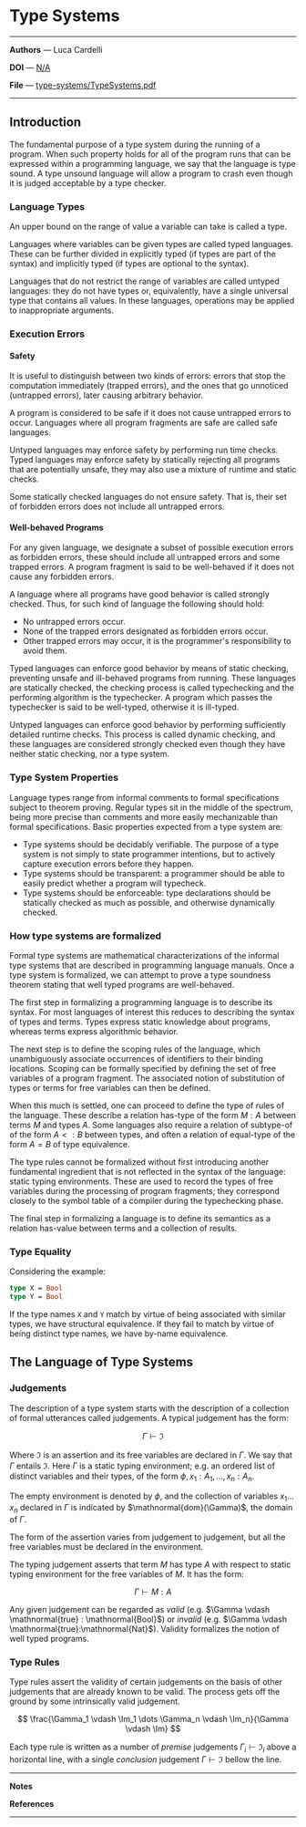 # Type Systems

---

**Authors** — Luca Cardelli

**DOI** — [N/A](https://doi.org/N/A)

**File** — [type-systems/TypeSystems.pdf](https://github.com/rustype/bibliography/blob/main/type-systems/TypeSystems.pdf)

---

## Introduction

The fundamental purpose of a type system during the running of a program.
When such property holds for all of the program runs that can be expressed within a programming language,
we say that the language is type sound.
A type unsound language will allow a program to crash even though it is judged acceptable by a type checker.

### Language Types

An upper bound on the range of value a variable can take is called a type.

Languages where variables can be given types are called typed languages.
These can be further divided in explicitly typed (if types are part of the syntax) and implicitly typed (if types are optional to the syntax).

Languages that do not restrict the range of variables are called untyped languages:
they do not have types or, equivalently, have a single universal type that contains all values.
In these languages, operations may be applied to inappropriate arguments.

### Execution Errors

#### Safety

It is useful to distinguish between two kinds of errors: errors that stop the computation immediately (trapped errors),
and the ones that go unnoticed (untrapped errors), later causing arbitrary behavior.

A program is considered to be safe if it does not cause untrapped errors to occur.
Languages where all program fragments are safe are called safe languages.

Untyped languages may enforce safety by performing run time checks.
Typed languages may enforce safety by statically rejecting all programs that are potentially unsafe,
they may also use a mixture of runtime and static checks.

Some statically checked languages do not ensure safety.
That is, their set of forbidden errors does not include all untrapped errors.


#### Well-behaved Programs

For any given language, we designate a subset of possible execution errors as forbidden errors,
these should include all untrapped errors and some trapped errors.
A program fragment is said to be well-behaved if it does not cause any forbidden errors.

A language where all programs have good behavior is called strongly checked.
Thus, for such kind of language the following should hold:
- No untrapped errors occur.
- None of the trapped errors designated as forbidden errors occur.
- Other trapped errors may occur, it is the programmer's responsibility to avoid them.

Typed languages can enforce good behavior by means of static checking, preventing unsafe and ill-behaved programs from running.
These languages are statically checked, the checking process is called typechecking and the performing algorithm is the typechecker.
A program which passes the typechecker is said to be well-typed, otherwise it is ill-typed.

Untyped languages can enforce good behavior by performing sufficiently detailed runtime checks.
This process is called dynamic checking,
and these languages are considered strongly checked even though they have neither static checking, nor a type system.

### Type System Properties

Language types range from informal comments to formal specifications subject to theorem proving.
Regular types sit in the middle of the spectrum, being more precise than comments and more easily mechanizable than formal specifications.
Basic properties expected from a type system are:
- Type systems should be decidably verifiable.
    The purpose of a type system is not simply to state programmer intentions, but to actively capture execution errors before they happen.
- Type systems should be transparent: a programmer should be able to easily predict whether a program will typecheck.
- Type systems should be enforceable: type declarations should be statically checked as much as possible, and otherwise dynamically checked.

### How type systems are formalized

Formal type systems are mathematical characterizations of the informal type systems that are described in programming language manuals.
Once a type system is formalized, we can attempt to prove a type soundness theorem stating that well typed programs are well-behaved.

The first step in formalizing a programming language is to describe its syntax.
For most languages of interest this reduces to describing the syntax of types and terms.
Types express static knowledge about programs, whereas terms express algorithmic behavior.

The next step is to define the scoping rules of the language,
which unambiguously associate occurrences of identifiers to their binding locations.
Scoping can be formally specified by defining the set of free variables of a program fragment.
The associated notion of substitution of types or terms for free variables can then be defined.

When this much is settled, one can proceed to define the type of rules of the language.
These describe a relation has-type of the form $M:A$ between terms $M$ and types $A$.
Some languages also require a relation of subtype-of of the form $A<:B$ between types,
and often a relation of equal-type of the form $A=B$ of type equivalence.

The type rules cannot be formalized without first introducing another fundamental ingredient that is not reflected in the syntax of the language: static typing environments.
These are used to record the types of free variables during the processing of program fragments; they correspond closely to the symbol table of a compiler during the typechecking phase.

The final step in formalizing a language is to define its semantics as a relation has-value between terms and a collection of results.

### Type Equality

Considering the example:

```ml
type X = Bool
type Y = Bool
```

If the type names `X` and `Y` match by virtue of being associated with similar types, we have structural equivalence.
If they fail to match by virtue of being distinct type names, we have by-name equivalence.

## The Language of Type Systems

### Judgements

The description of a type system starts with the description of a collection of formal utterances called judgements.
A typical judgement has the form:

$$
\Gamma \vdash \Im
$$

Where $\Im$ is an assertion and its free variables are declared in $\Gamma$.
We say that $\Gamma$ entails $\Im$. Here $\Gamma$ is a static typing environment;
e.g. an ordered list of distinct variables and their types, of the form $\phi, x_1: A_1, \dots, x_n:A_n$.

The empty environment is denoted by $\phi$,
and the collection of variables $x_1 \dots x_n$ declared in $\Gamma$ is indicated by $\mathnormal{dom}(\Gamma)$, the domain of $\Gamma$.

The form of the assertion varies from judgement to judgement, but all the free variables must be declared in the environment.

The typing judgement asserts that term $M$ has type $A$ with respect to static typing environment for the free variables of $M$.
It has the form:

$$
\Gamma \vdash M:A
$$

Any given judgement can be regarded as *valid* (e.g. $\Gamma \vdash \mathnormal{true} : \mathnormal{Bool}$)
or *invalid* (e.g. $\Gamma \vdash \mathnormal{true}:\mathnormal{Nat}$).
Validity formalizes the notion of well typed programs.

### Type Rules

Type rules assert the validity of certain judgements on the basis of other judgements that are already known to be valid.
The process gets off the ground by some intrinsically valid judgement.

$$
\frac{\Gamma_1 \vdash \Im_1 \dots \Gamma_n \vdash \Im_n}{\Gamma \vdash \Im}
$$

Each type rule is written as a number of *premise* judgements $\Gamma_i \vdash \Im_i$ above a horizontal line,
with a single *conclusion* judgement $\Gamma \vdash \Im$ bellow the line.

---

**Notes**

**References**

---